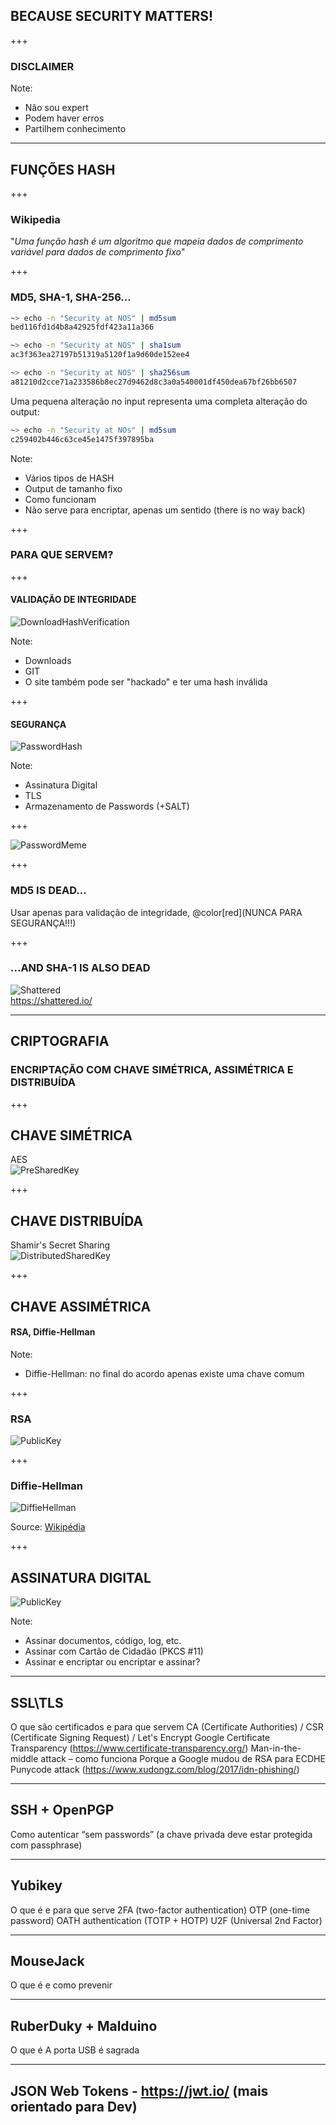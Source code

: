 ## BECAUSE SECURITY MATTERS!

+++

### DISCLAIMER

Note:

- Não sou expert
- Podem haver erros
- Partilhem conhecimento

---

## FUNÇÕES HASH

+++

### Wikipedia
"_Uma função hash é um algoritmo que mapeia dados de comprimento variável para dados de comprimento fixo_"

+++

### MD5, SHA-1, SHA-256...
```bash
~> echo -n "Security at NOS" | md5sum
bed116fd1d4b8a42925fdf423a11a366

~> echo -n "Security at NOS" | sha1sum
ac3f363ea27197b51319a5120f1a9d60de152ee4

~> echo -n "Security at NOS" | sha256sum
a81210d2cce71a233586b8ec27d9462d8c3a0a540001df450dea67bf26bb6507
```

Uma pequena alteração no input representa uma completa alteração do output:
```bash
~> echo -n "Security at NOs" | md5sum
c259402b446c63ce45e1475f397895ba
```

Note:

- Vários tipos de HASH
- Output de tamanho fixo
- Como funcionam
- Não serve para encriptar, apenas um sentido (there is no way back)

+++

### PARA QUE SERVEM?

+++

#### VALIDAÇÃO DE INTEGRIDADE

![DownloadHashVerification](assets/img/DownloadHashVerification.png)

Note:

- Downloads
- GIT
- O site também pode ser "hackado" e ter uma hash inválida

+++

#### SEGURANÇA

![PasswordHash](assets/img/PasswordHash.png)

Note:

- Assinatura Digital
- TLS
- Armazenamento de Passwords (+SALT)

+++

![PasswordMeme](assets/img/PasswordMeme.jpg)

+++

### MD5 IS DEAD...
Usar apenas para validação de integridade, @color[red](NUNCA PARA SEGURANÇA!!!)

+++

### ...AND SHA-1 IS ALSO DEAD

![Shattered](assets/img/ShatteredLogo.png)
<br>
https://shattered.io/

---

## CRIPTOGRAFIA
### ENCRIPTAÇÃO COM CHAVE SIMÉTRICA, ASSIMÉTRICA E DISTRIBUÍDA

+++

## CHAVE SIMÉTRICA

AES
<br>
![PreSharedKey](assets/img/PreSharedKey.png)

+++

## CHAVE DISTRIBUÍDA

Shamir's Secret Sharing
<br>
![DistributedSharedKey](assets/img/DistributedSharedKey.png)

+++

## CHAVE ASSIMÉTRICA

#### RSA, Diffie-Hellman

Note:

- Diffie-Hellman: no final do acordo apenas existe uma chave comum

+++

### RSA

![PublicKey](assets/img/PublicKeyEncrypt.png)

+++

### Diffie-Hellman

![DiffieHellman](assets/img/Diffie-Hellman_Key_Exchange.jpg)

Source: [Wikipédia](https://pt.wikipedia.org/wiki/Diffie-Hellman)

+++

## ASSINATURA DIGITAL

![PublicKey](assets/img/PublicKeySign.png)

Note:

- Assinar documentos, código, log, etc.
- Assinar com Cartão de Cidadão (PKCS \#11)
- Assinar e encriptar ou encriptar e assinar?

---

## SSL\\TLS
O que são certificados e para que servem
CA (Certificate Authorities) / CSR (Certificate Signing Request) / Let's Encrypt
Google Certificate Transparency (https://www.certificate-transparency.org/)
Man-in-the-middle attack – como funciona
Porque a Google mudou de RSA para ECDHE
Punycode attack (https://www.xudongz.com/blog/2017/idn-phishing/)

---

## SSH + OpenPGP
Como autenticar “sem passwords” (a chave privada deve estar protegida com passphrase)

---

## Yubikey
O que é e para que serve
2FA (two-factor authentication)
  OTP (one-time password)
  OATH authentication (TOTP + HOTP)
  U2F (Universal 2nd Factor)

---

## MouseJack
O que é e como prevenir

---

## RuberDuky + Malduino
O que é
A porta USB é sagrada

---

## JSON Web Tokens - https://jwt.io/ (mais orientado para Dev)
